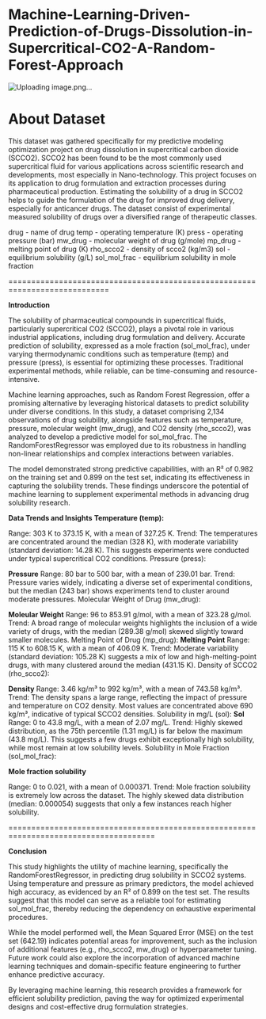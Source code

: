 # Machine-Learning-Driven-Prediction-of-Drugs-Dissolution-in-Supercritical-CO2-A-Random-Forest-Approach
![Uploading image.png…]()

# About Dataset
This dataset was gathered specifically for my predictive modeling optimization project on drug dissolution in supercritical carbon dioxide (SCCO2). SCCO2 has been found to be the most commonly used supercritical fluid for various applications across scientific research and developments, most especially in Nano-technology. This project focuses on its application to drug formulation and extraction processes during pharmaceutical production. Estimating the solubility of a drug in SCCO2 helps to guide the formulation of the drug for improved drug delivery, especially for anticancer drugs. The dataset consist of experimental measured solubility of drugs over a diversified range of therapeutic classes.

drug - name of drug
temp - operating temperature (K)
press - operating pressure (bar)
mw_drug - molecular weight of drug (g/mole)
mp_drug - melting point of drug (K)
rho_scco2 - density of scco2 (kg/m3)
sol - equilibrium solubility (g/L)
sol_mol_frac - equilibrium solubility in mole fraction

============================================================================

**Introduction**

The solubility of pharmaceutical compounds in supercritical fluids, particularly supercritical CO2 (SCCO2), plays a pivotal role in various industrial applications, including drug formulation and delivery. Accurate prediction of solubility, expressed as a mole fraction (sol_mol_frac), under varying thermodynamic conditions such as temperature (temp) and pressure (press), is essential for optimizing these processes. Traditional experimental methods, while reliable, can be time-consuming and resource-intensive.

Machine learning approaches, such as Random Forest Regression, offer a promising alternative by leveraging historical datasets to predict solubility under diverse conditions. In this study, a dataset comprising 2,134 observations of drug solubility, alongside features such as temperature, pressure, molecular weight (mw_drug), and CO2 density (rho_scco2), was analyzed to develop a predictive model for sol_mol_frac. The RandomForestRegressor was employed due to its robustness in handling non-linear relationships and complex interactions between variables.

The model demonstrated strong predictive capabilities, with an R² of 0.982 on the training set and 0.899 on the test set, indicating its effectiveness in capturing the solubility trends. These findings underscore the potential of machine learning to supplement experimental methods in advancing drug solubility research.

**Data Trends and Insights**
**Temperature (temp):**

Range: 303 K to 373.15 K, with a mean of 327.25 K.
Trend: The temperatures are concentrated around the median (328 K), with moderate variability (standard deviation: 14.28 K). This suggests experiments were conducted under typical supercritical CO2 conditions.
Pressure (press):

**Pressure**
Range: 80 bar to 500 bar, with a mean of 239.01 bar.
Trend: Pressure varies widely, indicating a diverse set of experimental conditions, but the median (243 bar) shows experiments tend to cluster around moderate pressures.
Molecular Weight of Drug (mw_drug):

**Moleular Weight**
Range: 96 to 853.91 g/mol, with a mean of 323.28 g/mol.
Trend: A broad range of molecular weights highlights the inclusion of a wide variety of drugs, with the median (289.38 g/mol) skewed slightly toward smaller molecules.
Melting Point of Drug (mp_drug):
**Melting Point**
Range: 115 K to 608.15 K, with a mean of 406.09 K.
Trend: Moderate variability (standard deviation: 105.28 K) suggests a mix of low and high-melting-point drugs, with many clustered around the median (431.15 K).
Density of SCCO2 (rho_scco2):

**Density**
Range: 3.46 kg/m³ to 992 kg/m³, with a mean of 743.58 kg/m³.
Trend: The density spans a large range, reflecting the impact of pressure and temperature on CO2 density. Most values are concentrated above 690 kg/m³, indicative of typical SCCO2 densities.
Solubility in mg/L (sol):
**Sol**
Range: 0 to 43.8 mg/L, with a mean of 2.07 mg/L.
Trend: Highly skewed distribution, as the 75th percentile (1.31 mg/L) is far below the maximum (43.8 mg/L). This suggests a few drugs exhibit exceptionally high solubility, while most remain at low solubility levels.
Solubility in Mole Fraction (sol_mol_frac):

**Mole fraction solubility**

Range: 0 to 0.021, with a mean of 0.000371.
Trend: Mole fraction solubility is extremely low across the dataset. The highly skewed data distribution (median: 0.000054) suggests that only a few instances reach higher solubility.

======================================================================================


**Conclusion**

This study highlights the utility of machine learning, specifically the RandomForestRegressor, in predicting drug solubility in SCCO2 systems. Using temperature and pressure as primary predictors, the model achieved high accuracy, as evidenced by an R² of 0.899 on the test set. The results suggest that this model can serve as a reliable tool for estimating sol_mol_frac, thereby reducing the dependency on exhaustive experimental procedures.

While the model performed well, the Mean Squared Error (MSE) on the test set (642.19) indicates potential areas for improvement, such as the inclusion of additional features (e.g., rho_scco2, mw_drug) or hyperparameter tuning. Future work could also explore the incorporation of advanced machine learning techniques and domain-specific feature engineering to further enhance predictive accuracy.

By leveraging machine learning, this research provides a framework for efficient solubility prediction, paving the way for optimized experimental designs and cost-effective drug formulation strategies.


